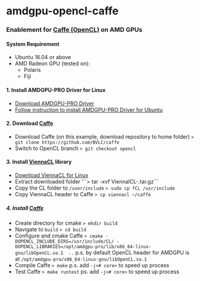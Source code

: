 # amdgpu-opencl-caffe
### Enablement for [Caffe (OpenCL)](https://github.com/BVLC/caffe/tree/opencl) on AMD GPUs


#### System Requirement
- Ubuntu 16.04 or above
- AMD Radeon GPU (tested on):
	- Polaris
	- Fiji


#### 1. Install AMDGPU-PRO Driver for Linux
- [Download AMDGPU-PRO Driver](http://support.amd.com/en-us/kb-articles/Pages/AMDGPU-PRO-Driver-for-Linux-Release-Notes.aspx)
- [Follow instruction to install AMDGPU-PRO Driver for Ubuntu](http://support.amd.com/en-us/kb-articles/Pages/AMDGPU-PRO-Install.aspx)


#### 2. Download [Caffe](https://github.com/BVLC/caffe)
- Download Caffe (on this example, download repository to home folder)
	```> git clone https://github.com/BVLC/caffe```
- Switch to OpenCL branch
	```> git checkout opencl```


#### 3. Install [ViennaCL](http://viennacl.sourceforge.net/) library
- [Download ViennaCL for Linux](http://viennacl.sourceforge.net/viennacl-download.html)
- Extract downloaded folder
	'``> tar -xvf ViennalCL-<version>.tar.gz```
- Copy the CL folder to `/user/include`
	```> sudo cp fCL /usr/include```
- Copy ViennaCL header to Caffe
	```> cp viennacl ~/caffe```


##### 4. Install [Caffe](https://github.com/BVLC/caffe)
- Create directory for cmake
	```> mkdir build```
- Navigate to `build` 
	```> cd build```
- Configure and cmake Caffe
	```> cmake -DOPENCL_INCLUDE_DIRS=/usr/include/CL/ -DOPENCL_LIBRARIES=/opt/amdgpu-pro/lib/x86_64-linux-gnu/libOpenCL.so.1  ..```
    p.s. by default OpenCL header for AMDGPU is at `/opt/amdgpu-pro/x86_64-linux-gnu/libOpenCL.so.1`
- Compile Caffe
	```> make```
	p.s. add `-j<# core>` to speed up process
- Test Caffe
	```> make runtest```
	ps. add `-j<# core>` to speed up process